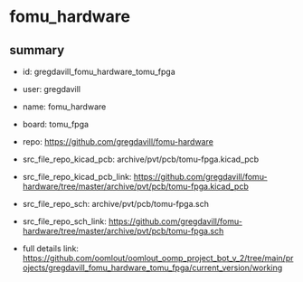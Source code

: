 # fomu_hardware
 
## summary 
* id: gregdavill_fomu_hardware_tomu_fpga
* user: gregdavill
* name: fomu_hardware
* board: tomu_fpga
* repo: https://github.com/gregdavill/fomu-hardware
* src_file_repo_kicad_pcb: archive/pvt/pcb/tomu-fpga.kicad_pcb
* src_file_repo_kicad_pcb_link: https://github.com/gregdavill/fomu-hardware/tree/master/archive/pvt/pcb/tomu-fpga.kicad_pcb


* src_file_repo_sch: archive/pvt/pcb/tomu-fpga.sch
* src_file_repo_sch_link: https://github.com/gregdavill/fomu-hardware/tree/master/archive/pvt/pcb/tomu-fpga.sch
* full details link: https://github.com/oomlout/oomlout_oomp_project_bot_v_2/tree/main/projects/gregdavill_fomu_hardware_tomu_fpga/current_version/working  






